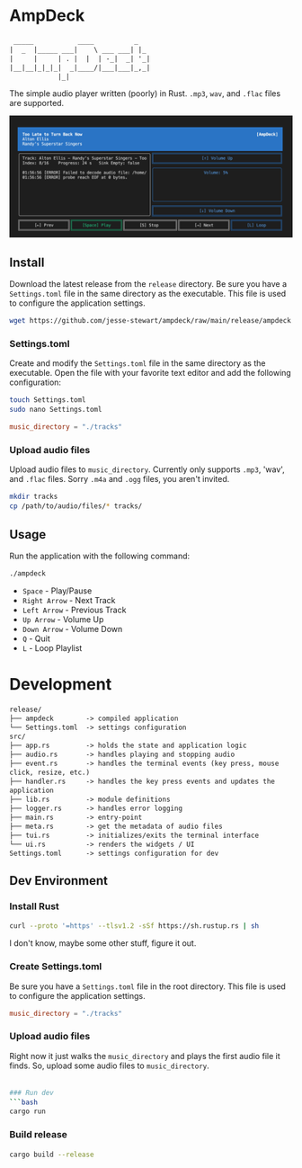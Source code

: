 # AmpDeck
```
 _____           ____          _   
|  _  |_____ ___|    \ ___ ___| |_ 
|     |     | . |  |  | -_|  _| '_|
|__|__|_|_|_|  _|____/|___|___|_,_|
            |_|                                               
```

The simple audio player written (poorly) in Rust. `.mp3`, `wav`, and `.flac` files are supported.

![Image](assets/image.png "Text user interface screenshot for Ampdeck")

## Install

Download the latest release from the `release` directory. Be sure you have a `Settings.toml` file in the same directory as the executable. This file is used to configure the application settings.

```bash
wget https://github.com/jesse-stewart/ampdeck/raw/main/release/ampdeck
```

### Settings.toml

Create and modify the `Settings.toml` file in the same directory as the executable. Open the file with your favorite text editor and add the following configuration:

```bash
touch Settings.toml
sudo nano Settings.toml
```

```toml
music_directory = "./tracks"
```

### Upload audio files
Upload audio files to `music_directory`. Currently only supports `.mp3`, 'wav', and `.flac` files. Sorry `.m4a` and `.ogg` files, you aren't invited.

```bash
mkdir tracks
cp /path/to/audio/files/* tracks/
```

## Usage

Run the application with the following command:

```bash
./ampdeck
```

- `Space` - Play/Pause
- `Right Arrow` - Next Track
- `Left Arrow` - Previous Track
- `Up Arrow` - Volume Up
- `Down Arrow` - Volume Down
- `Q` - Quit
- `L` - Loop Playlist


# Development

```text
release/
├── ampdeck        -> compiled application
└── Settings.toml  -> settings configuration
src/
├── app.rs         -> holds the state and application logic
├── audio.rs       -> handles playing and stopping audio
├── event.rs       -> handles the terminal events (key press, mouse click, resize, etc.)
├── handler.rs     -> handles the key press events and updates the application
├── lib.rs         -> module definitions
├── logger.rs      -> handles error logging
├── main.rs        -> entry-point
├── meta.rs        -> get the metadata of audio files
├── tui.rs         -> initializes/exits the terminal interface
└── ui.rs          -> renders the widgets / UI
Settings.toml      -> settings configuration for dev
```

## Dev Environment

### Install Rust
```bash
curl --proto '=https' --tlsv1.2 -sSf https://sh.rustup.rs | sh
```

I don't know, maybe some other stuff, figure it out.

### Create Settings.toml

Be sure you have a `Settings.toml` file in the root directory. This file is used to configure the application settings.
```toml
music_directory = "./tracks"
```

### Upload audio files

Right now it just walks the `music_directory` and plays the first audio file it finds. So, upload some audio files to `music_directory`.

```bash

### Run dev
```bash
cargo run
```

### Build release
```bash
cargo build --release
```
